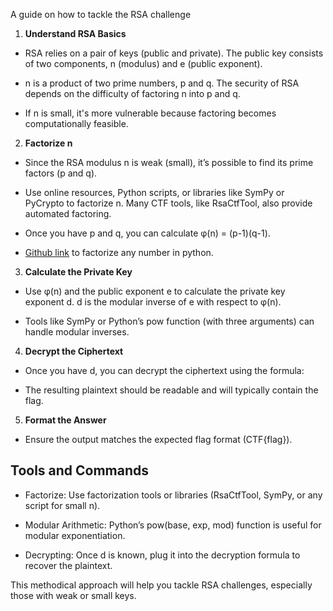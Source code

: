 A guide on how to tackle the RSA challenge


1. **Understand RSA Basics**

- RSA relies on a pair of keys (public and private). The public key consists of two components, n (modulus) and e (public exponent).

- n is a product of two prime numbers, p and q. The security of RSA depends on the difficulty of factoring n into p and q.

- If n is small, it's more vulnerable because factoring becomes computationally feasible.


2. **Factorize n**

- Since the RSA modulus n is weak (small), it’s possible to find its prime factors (p and q).

- Use online resources, Python scripts, or libraries like SymPy or PyCrypto to factorize n. Many CTF tools, like RsaCtfTool, also provide automated factoring.

- Once you have p and q, you can calculate φ(n) = (p-1)(q-1).

- [Github link](https://github.com/skollmann/PyFactorise) to factorize any number in python.


3. **Calculate the Private Key**

- Use φ(n) and the public exponent e to calculate the private key exponent d. d is the modular inverse of e with respect to φ(n).

- Tools like SymPy or Python’s pow function (with three arguments) can handle modular inverses.


4. **Decrypt the Ciphertext**

- Once you have d, you can decrypt the ciphertext using the formula:


- The resulting plaintext should be readable and will typically contain the flag.


5. **Format the Answer**

- Ensure the output matches the expected flag format (CTF{flag}).




## Tools and Commands

- Factorize: Use factorization tools or libraries (RsaCtfTool, SymPy, or any script for small n).

- Modular Arithmetic: Python’s pow(base, exp, mod) function is useful for modular exponentiation.

- Decrypting: Once d is known, plug it into the decryption formula to recover the plaintext.


This methodical approach will help you tackle RSA challenges, especially those with weak or small keys.


